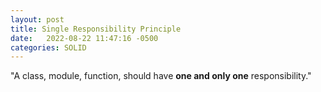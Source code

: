 ```yaml
---
layout: post
title: Single Responsibility Principle
date:   2022-08-22 11:47:16 -0500
categories: SOLID
---
```

"A class, module, function, should have **one and only one** responsibility."


